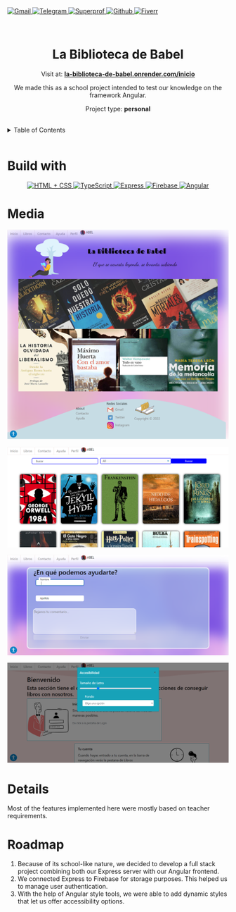 <div><a href='mailto:abelsotovaldez@gmail.com' target='_blank'>
                <img src='https://img.shields.io/static/v1?style=for-the-badge&message=Gmail&color=EA4335&logo=Gmail&logoColor=FFFFFF&label=' alt='Gmail' height='30px'/>
            </a><a href='https://t.me/NielsBored' target='_blank'>
                <img src='https://img.shields.io/static/v1?style=for-the-badge&message=Telegram&color=26A5E4&logo=Telegram&logoColor=FFFFFF&label=' alt='Telegram' height='30px'/>
            </a><a href='https://www.superprof.mx/estudiante-ingenieria-sistemas-computacionales-clases-programacion-nivel-preparatoria-universitario.html' target='_blank'>
                <img src='https://img.shields.io/static/v1?style=for-the-badge&message=Superprof&color=ff6363&logo=Superprof&logoColor=ff6363&label=&fontColor=ff6363' alt='Superprof' height='30px'/>
            </a><a href='https://github.com/Niels-Bored' target='_blank'>
                <img src='https://img.shields.io/static/v1?style=for-the-badge&message=GitHub&color=181717&logo=GitHub&logoColor=FFFFFF&label=' alt='Github' height='30px'/>
            </a><a href='https://es.fiverr.com/abelsotovaldez?up_rollout=tr' target='_blank'>
                <img src='https://img.shields.io/static/v1?style=for-the-badge&message=Fiverr&color=222222&logo=Fiverr&logoColor=1DBF73&label=' alt='Fiverr' height='30px'/>
            </a></div><div align='center'><br><br>

# La Biblioteca de Babel

Visit at: **[la-biblioteca-de-babel.onrender.com/inicio](https://la-biblioteca-de-babel.onrender.com/inicio)**

We made this as a school project intended to test our knowledge on the framework Angular.

Project type: **personal**

</div><br><details>
            <summary>Table of Contents</summary>
            <ol>
<li><a href='#buildwith'>Build With</a></li>
<li><a href='#media'>Media</a></li>
<li><a href='#details'>Details</a></li>
<li><a href='#roadmap'>Roadmap</a></li></ol>
        </details><br>

# Build with

<div align='center'><a href='https://developer.mozilla.org/en-US/docs/Web/HTML' target='_blank'> <img src='https://i.imgur.com/OitgDfl.jpeg' alt='HTML + CSS' title='HTML + CSS' height='50px'/> </a><a href='https://www.typescriptlang.org/' target='_blank'> <img src='https://cdn.svgporn.com/logos/typescript-icon.svg' alt='TypeScript' title='TypeScript' height='50px'/> </a><a href='https://expressjs.com/' target='_blank'> <img src='https://cdn.svgporn.com/logos/express.svg' alt='Express' title='Express' height='50px'/> </a><a href='https://firebase.google.com/products/realtime-database?utm_source=google&utm_medium=cpc&utm_campaign=latam-MX-all-es-dr-SKWS-all-all-trial-e-dr-1605194-LUAC0016197&utm_content=text-ad-none-any-DEV_c-C' target='_blank'> <img src='https://cdn.svgporn.com/logos/firebase.svg' alt='Firebase' title='Firebase' height='50px'/> </a><a href='https://angular.io/' target='_blank'> <img src='https://cdn.svgporn.com/logos/angular-icon.svg' alt='Angular' title='Angular' height='50px'/> </a></div>

# Media

![La Biblioteca de Babel Home](https://github.com/Niels-Bored/La-Biblioteca-de-Babel/blob/main/Images/1.png?raw=true)

![La Biblioteca de Babel Libros](https://github.com/Niels-Bored/La-Biblioteca-de-Babel/blob/main/Images/2.png?raw=true)

![La Biblioteca de Babel Contacto](https://github.com/Niels-Bored/La-Biblioteca-de-Babel/blob/main/Images/3.png?raw=true)

![La Biblioteca de Babel Accesibilidad](https://github.com/Niels-Bored/La-Biblioteca-de-Babel/blob/main/Images/4.png?raw=true)

# Details

Most of the features implemented here were mostly based on teacher requirements.

# Roadmap

1. Because of its school-like nature, we decided to develop a full stack project combining both our Express server with our Angular frontend.
2. We connected Express to Firebase for storage purposes. This helped us to manage user authentication.
3. With the help of Angular style tools, we were able to add dynamic styles that let us offer accessibility options.

